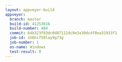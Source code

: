 ```yaml
---
layout: appveyor-build
appveyor:
  branch: master
  build-id: 41253616
  build-number: 484
  commit: 64b323f83dc0d87112dc9e3a30dc4f8ea31933f1
  job-id: sh6hif58lay9g73g
  job-number: 1
  os-name: Windows
  test-result: 0
---
```

